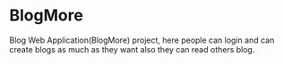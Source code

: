 # BlogMore
Blog Web Application(BlogMore) project, here people can login and can create blogs as much as they want also they can read others blog.
